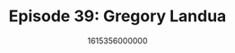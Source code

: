 ---
templateKey: podcast-episode
public: true
url: podcast/episode-39-gregory-landua
title: " Episode 39: Gregory Landua "
description:  We go down the rabbit hole with Gregory Landua, co-founder of Regen Network, a global marketplace that aligns economics with ecology. We take a deep dive into how we can reverse climate change, become carbon neutral, and collaborate better with each other. 
date: 1615356000000
featuredimage: /img/podcast/GregoryLandua_Webpage.jpg
socialimage: https://www.orchid.com/assets/img/podcast/GregoryLandua_Social.png
platformurls:
 - https://podcasts.apple.com/us/podcast/climate-change-how-to-help-save-environment-gregory/id1516705670?i=1000512423899
 - https://open.spotify.com/episode/4ZRYUdC8dtuOvdzYx8uUR0
 - 
 - https://castbox.fm/episode/Climate-Change-and-How-to-Help-Save-the-Environment-with-Gregory-Landua-id2954358-id362791596
 - 
 - https://www.podbean.com/media/share/dir-zv9iw-d5f00c0
 - https://tunein.com/podcasts/Technology-Podcasts/Follow-the-White-Rabbit-p1330281/?topicId=161430603
---